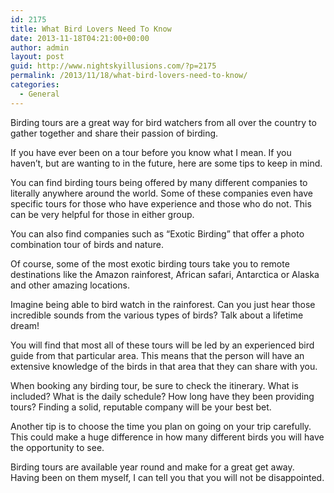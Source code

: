 ```yaml
---
id: 2175
title: What Bird Lovers Need To Know
date: 2013-11-18T04:21:00+00:00
author: admin
layout: post
guid: http://www.nightskyillusions.com/?p=2175
permalink: /2013/11/18/what-bird-lovers-need-to-know/
categories:
  - General
---
```

Birding tours are a great way for bird watchers from all over the country to gather together and share their passion of birding.

If you have ever been on a tour before you know what I mean. If you haven&#8217;t, but are wanting to in the future, here are some tips to keep in mind.

You can find birding tours being offered by many different companies to literally anywhere around the world. Some of these companies even have specific tours for those who have experience and those who do not. This can be very helpful for those in either group.

You can also find companies such as &#8220;Exotic Birding&#8221; that offer a photo combination tour of birds and nature.

Of course, some of the most exotic birding tours take you to remote destinations like the Amazon rainforest, African safari, Antarctica or Alaska and other amazing locations.

Imagine being able to bird watch in the rainforest. Can you just hear those incredible sounds from the various types of birds? Talk about a lifetime dream!

You will find that most all of these tours will be led by an experienced bird guide from that particular area. This means that the person will have an extensive knowledge of the birds in that area that they can share with you.

When booking any birding tour, be sure to check the itinerary. What is included? What is the daily schedule? How long have they been providing tours? Finding a solid, reputable company will be your best bet.

Another tip is to choose the time you plan on going on your trip carefully. This could make a huge difference in how many different birds you will have the opportunity to see.

Birding tours are available year round and make for a great get away. Having been on them myself, I can tell you that you will not be disappointed.